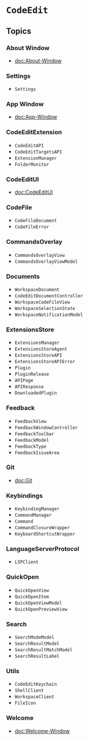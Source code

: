 # ``CodeEdit``

## Topics

### About Window

- <doc:About-Window>

### Settings

- ``Settings``

### App Window

- <doc:App-Window>

### CodeEditExtension

- ``CodeEditAPI``
- ``CodeEditTargetsAPI``
- ``ExtensionManager``
- ``FolderMonitor``

### CodeEditUI

- <doc:CodeEditUI>

### CodeFile

- ``CodeFileDocument``
- ``CodeFileError``

### CommandsOverlay

- ``CommandsOverlayView``
- ``CommandsOverlayViewModel``

### Documents

- ``WorkspaceDocument``
- ``CodeEditDocumentController``
- ``WorkspaceCodeFileView``
- ``WorkspaceSelectionState``
- ``WorkspaceNotificationModel``

### ExtensionsStore

- ``ExtensionsManager``
- ``ExtensionsStoreAgent``
- ``ExtensionsStoreAPI``
- ``ExtensionsStoreAPIError``
- ``Plugin``
- ``PluginRelease``
- ``APIPage``
- ``APIResponse``
- ``DownloadedPlugin``

### Feedback

- ``FeedbackView``
- ``FeedbackWindowController``
- ``FeedbackToolbar``
- ``FeedbackModel``
- ``FeedbackType``
- ``FeedbackIssueArea``

### Git

- <doc:Git>

### Keybindings

- ``KeybindingManager``
- ``CommandManager``
- ``Command``
- ``CommandClosureWrapper``
- ``KeyboardShortcutWrapper``

### LanguageServerProtocol

- ``LSPClient``

### QuickOpen

- ``QuickOpenView``
- ``QuickOpenItem``
- ``QuickOpenViewModel``
- ``QuickOpenPreviewView``

### Search

- ``SearchModeModel``
- ``SearchResultModel``
- ``SearchResultMatchModel``
- ``SearchResultLabel``

### Utils

- ``CodeEditKeychain``
- ``ShellClient``
- ``WorkspaceClient``
- ``FileIcon``

### Welcome

- <doc:Welcome-Window>
